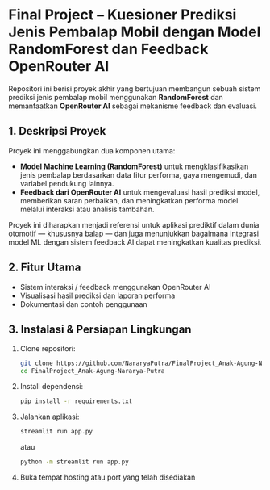 # Final Project – Kuesioner Prediksi Jenis Pembalap Mobil dengan Model RandomForest dan Feedback OpenRouter AI

Repositori ini berisi proyek akhir yang bertujuan membangun sebuah sistem prediksi jenis pembalap mobil menggunakan **RandomForest** dan memanfaatkan **OpenRouter AI** sebagai mekanisme feedback dan evaluasi.

## 1. Deskripsi Proyek

Proyek ini menggabungkan dua komponen utama:

* **Model Machine Learning (RandomForest)** untuk mengklasifikasikan jenis pembalap berdasarkan data fitur performa, gaya mengemudi, dan variabel pendukung lainnya.
* **Feedback dari OpenRouter AI** untuk mengevaluasi hasil prediksi model, memberikan saran perbaikan, dan meningkatkan performa model melalui interaksi atau analisis tambahan.

Proyek ini diharapkan menjadi referensi untuk aplikasi prediktif dalam dunia otomotif — khususnya balap — dan juga menunjukkan bagaimana integrasi model ML dengan sistem feedback AI dapat meningkatkan kualitas prediksi.

## 2. Fitur Utama

* Sistem interaksi / feedback menggunakan OpenRouter AI
* Visualisasi hasil prediksi dan laporan performa
* Dokumentasi dan contoh penggunaan


## 3. Instalasi & Persiapan Lingkungan

1. Clone repositori:

   ```bash
   git clone https://github.com/NararyaPutra/FinalProject_Anak-Agung-Nararya-Putra.git
   cd FinalProject_Anak-Agung-Nararya-Putra
   ```
2. Install dependensi:

   ```bash
   pip install -r requirements.txt
   ```
3. Jalankan aplikasi:
   
    ```bash
    streamlit run app.py
   ```
    atau
   
    ```bash
    python -m streamlit run app.py
   ```
4. Buka tempat hosting atau port yang telah disediakan


